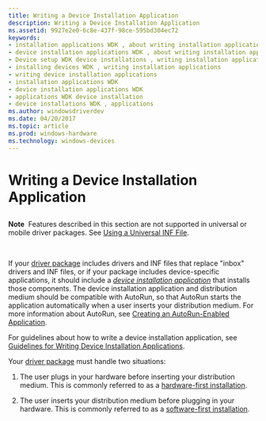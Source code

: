 ```yaml
---
title: Writing a Device Installation Application
description: Writing a Device Installation Application
ms.assetid: 9927e2e0-6c8e-437f-98ce-595bd304ec72
keywords:
- installation applications WDK , about writing installation applications
- device installation applications WDK , about writing installation applications
- Device setup WDK device installations , writing installation applications
- installing devices WDK , writing installation applications
- writing device installation applications
- installation applications WDK
- device installation applications WDK
- applications WDK device installation
- device installations WDK , applications
ms.author: windowsdriverdev
ms.date: 04/20/2017
ms.topic: article
ms.prod: windows-hardware
ms.technology: windows-devices
---
```


# Writing a Device Installation Application


## <a href="" id="ddk-writing-a-device-installation-application-dg"></a>


**Note**  Features described in this section are not supported in universal or mobile driver packages. See [Using a Universal INF File](using-a-universal-inf-file.md).

 

If your [driver package](driver-packages.md) includes drivers and INF files that replace "inbox" drivers and INF files, or if your package includes device-specific applications, it should include a [*device installation application*](https://msdn.microsoft.com/library/windows/hardware/ff556277#wdkgloss-device-installation-application) that installs those components. The device installation application and distribution medium should be compatible with AutoRun, so that AutoRun starts the application automatically when a user inserts your distribution medium. For more information about AutoRun, see [Creating an AutoRun-Enabled Application](https://msdn.microsoft.com/library/windows/desktop/cc144206).

For guidelines about how to write a device installation application, see [Guidelines for Writing Device Installation Applications](guidelines-for-writing-device-installation-applications.md).

Your [driver package](driver-packages.md) must handle two situations:

1.  The user plugs in your hardware before inserting your distribution medium. This is commonly referred to as a [hardware-first installation](hardware-first-installation.md).

2.  The user inserts your distribution medium before plugging in your hardware. This is commonly referred to as a [software-first installation](software-first-installation.md).

 

 





